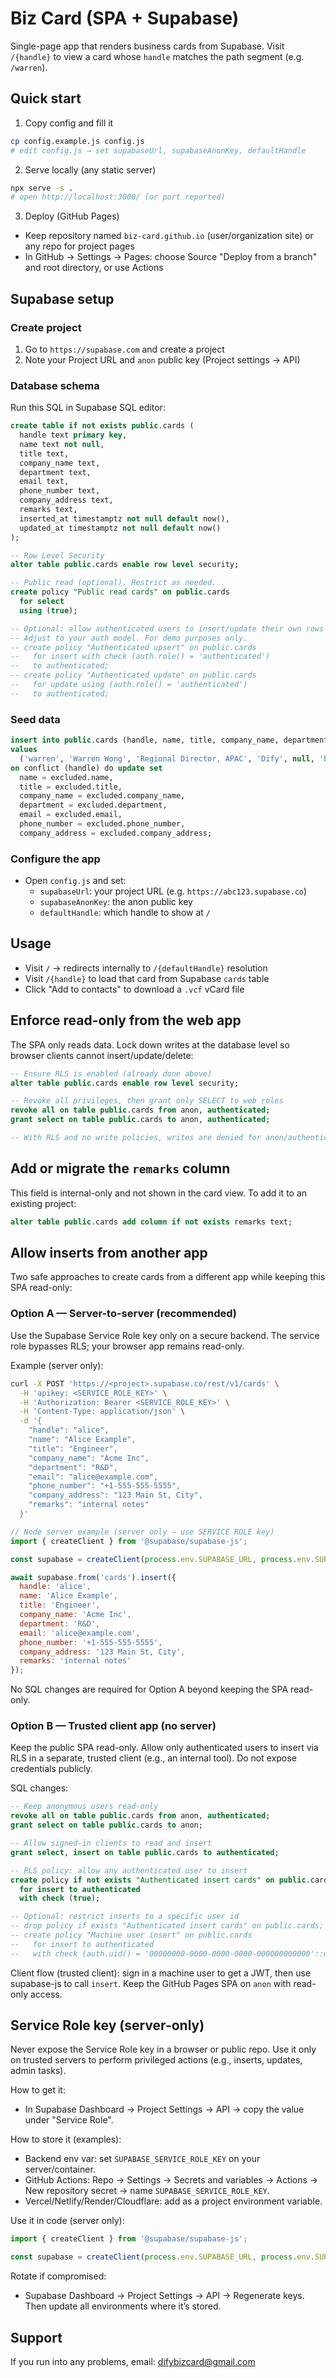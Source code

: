# Biz Card (SPA + Supabase)

Single-page app that renders business cards from Supabase. Visit `/{handle}` to view a card whose `handle` matches the path segment (e.g. `/warren`).

## Quick start

1) Copy config and fill it
```bash
cp config.example.js config.js
# edit config.js → set supabaseUrl, supabaseAnonKey, defaultHandle
```

2) Serve locally (any static server)
```bash
npx serve -s .
# open http://localhost:3000/ (or port reported)
```

3) Deploy (GitHub Pages)
- Keep repository named `biz-card.github.io` (user/organization site) or any repo for project pages
- In GitHub → Settings → Pages: choose Source "Deploy from a branch" and root directory, or use Actions

## Supabase setup

### Create project
1. Go to `https://supabase.com` and create a project
2. Note your Project URL and `anon` public key (Project settings → API)

### Database schema
Run this SQL in Supabase SQL editor:

```sql
create table if not exists public.cards (
  handle text primary key,
  name text not null,
  title text,
  company_name text,
  department text,
  email text,
  phone_number text,
  company_address text,
  remarks text,
  inserted_at timestamptz not null default now(),
  updated_at timestamptz not null default now()
);

-- Row Level Security
alter table public.cards enable row level security;

-- Public read (optional). Restrict as needed.
create policy "Public read cards" on public.cards
  for select
  using (true);

-- Optional: allow authenticated users to insert/update their own rows
-- Adjust to your auth model. For demo purposes only.
-- create policy "Authenticated upsert" on public.cards
--   for insert with check (auth.role() = 'authenticated')
--   to authenticated;
-- create policy "Authenticated update" on public.cards
--   for update using (auth.role() = 'authenticated')
--   to authenticated;
```

### Seed data
```sql
insert into public.cards (handle, name, title, company_name, department, email, phone_number, company_address)
values
  ('warren', 'Warren Wong', 'Regional Director, APAC', 'Dify', null, 'business@dify.ai', '+852 9876-5432', '440 N. Wolfe Road, Sunnyvale, CA 94085')
on conflict (handle) do update set
  name = excluded.name,
  title = excluded.title,
  company_name = excluded.company_name,
  department = excluded.department,
  email = excluded.email,
  phone_number = excluded.phone_number,
  company_address = excluded.company_address;
```

### Configure the app
- Open `config.js` and set:
  - `supabaseUrl`: your project URL (e.g. `https://abc123.supabase.co`)
  - `supabaseAnonKey`: the anon public key
  - `defaultHandle`: which handle to show at `/`

## Usage
- Visit `/` → redirects internally to `/{defaultHandle}` resolution
- Visit `/{handle}` to load that card from Supabase `cards` table
- Click "Add to contacts" to download a `.vcf` vCard file

## Enforce read-only from the web app
The SPA only reads data. Lock down writes at the database level so browser clients cannot insert/update/delete:

```sql
-- Ensure RLS is enabled (already done above)
alter table public.cards enable row level security;

-- Revoke all privileges, then grant only SELECT to web roles
revoke all on table public.cards from anon, authenticated;
grant select on table public.cards to anon, authenticated;

-- With RLS and no write policies, writes are denied for anon/authenticated
```

## Add or migrate the `remarks` column
This field is internal-only and not shown in the card view. To add it to an existing project:

```sql
alter table public.cards add column if not exists remarks text;
```

## Allow inserts from another app
Two safe approaches to create cards from a different app while keeping this SPA read-only:

### Option A — Server-to-server (recommended)
Use the Supabase Service Role key only on a secure backend. The service role bypasses RLS; your browser app remains read-only.

Example (server only):

```bash
curl -X POST 'https://<project>.supabase.co/rest/v1/cards' \
  -H 'apikey: <SERVICE_ROLE_KEY>' \
  -H 'Authorization: Bearer <SERVICE_ROLE_KEY>' \
  -H 'Content-Type: application/json' \
  -d '{
    "handle": "alice",
    "name": "Alice Example",
    "title": "Engineer",
    "company_name": "Acme Inc",
    "department": "R&D",
    "email": "alice@example.com",
    "phone_number": "+1-555-555-5555",
    "company_address": "123 Main St, City",
    "remarks": "internal notes"
  }'
```

```js
// Node server example (server only – use SERVICE ROLE key)
import { createClient } from '@supabase/supabase-js';

const supabase = createClient(process.env.SUPABASE_URL, process.env.SUPABASE_SERVICE_ROLE_KEY);

await supabase.from('cards').insert({
  handle: 'alice',
  name: 'Alice Example',
  title: 'Engineer',
  company_name: 'Acme Inc',
  department: 'R&D',
  email: 'alice@example.com',
  phone_number: '+1-555-555-5555',
  company_address: '123 Main St, City',
  remarks: 'internal notes'
});
```

No SQL changes are required for Option A beyond keeping the SPA read-only.

### Option B — Trusted client app (no server)
Keep the public SPA read-only. Allow only authenticated users to insert via RLS in a separate, trusted client (e.g., an internal tool). Do not expose credentials publicly.

SQL changes:

```sql
-- Keep anonymous users read-only
revoke all on table public.cards from anon, authenticated;
grant select on table public.cards to anon;

-- Allow signed-in clients to read and insert
grant select, insert on table public.cards to authenticated;

-- RLS policy: allow any authenticated user to insert
create policy if not exists "Authenticated insert cards" on public.cards
  for insert to authenticated
  with check (true);

-- Optional: restrict inserts to a specific user id
-- drop policy if exists "Authenticated insert cards" on public.cards;
-- create policy "Machine user insert" on public.cards
--   for insert to authenticated
--   with check (auth.uid() = '00000000-0000-0000-0000-000000000000'::uuid);
```

Client flow (trusted client): sign in a machine user to get a JWT, then use supabase-js to call `insert`. Keep the GitHub Pages SPA on `anon` with read-only access.

## Service Role key (server-only)
Never expose the Service Role key in a browser or public repo. Use it only on trusted servers to perform privileged actions (e.g., inserts, updates, admin tasks).

How to get it:
- In Supabase Dashboard → Project Settings → API → copy the value under "Service Role".

How to store it (examples):
- Backend env var: set `SUPABASE_SERVICE_ROLE_KEY` on your server/container.
- GitHub Actions: Repo → Settings → Secrets and variables → Actions → New repository secret → name `SUPABASE_SERVICE_ROLE_KEY`.
- Vercel/Netlify/Render/Cloudflare: add as a project environment variable.

Use it in code (server only):
```js
import { createClient } from '@supabase/supabase-js';

const supabase = createClient(process.env.SUPABASE_URL, process.env.SUPABASE_SERVICE_ROLE_KEY);
```

Rotate if compromised:
- Supabase Dashboard → Project Settings → API → Regenerate keys. Then update all environments where it’s stored.

## Support
If you run into any problems, email: difybizcard@gmail.com
